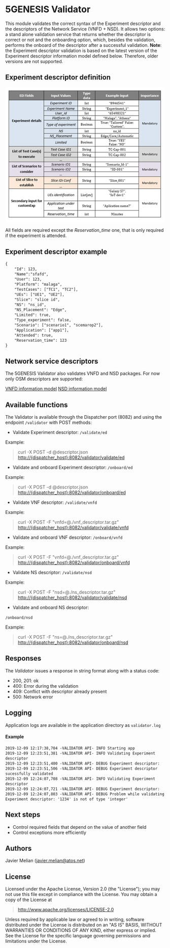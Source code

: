 # 5GENESIS Validator

This module validates the correct syntax of the Experiment descriptor and the descriptors of the Network Service (VNFD + NSD). It allows two options: a stand alone validation service that returns whether the descriptor is correct or not and the onboarding option, which, besides the validation, performs the onboard of the descriptor after a successful validation.
**Note**: the Experiment descriptor validation is based on the latest version of the Experiment descriptor information model defined below. Therefore, older versions are not supported.

## Experiment descriptor definition

![Experiment descriptor](./images/ED.png)

All fields are required except the *Reservation_time* one, that is only required if the experiment is attended.

## Experiment descriptor example

    {
        "Id": 123,
        "Name":"sfafd",
        "User": 123,
        "Platform": "malaga",
        "TestCases": ["TC1", "TC2"], 
        "UEs": ["UE1", "UE2"], 
        "Slice": "slice id", 
        "NS": "ns_id",
        "NS_Placement": "Edge",
        "Limited": true,
        "Type_experiment": false,
        "Scenario": ["scenario1", "scemarop2"], 
        "Application": ["app1"],
        "Attended": true, 
        "Reservation_time": 123 
    }    

## Network service descriptors

The 5GENESIS Validator also validates VNFD and NSD packages.
For now only OSM descriptors are supported:

[VNFD information model](http://osm-download.etsi.org/ftp/osm-doc/vnfd.html "VNFD IM")
[NSD information model](http://osm-download.etsi.org/ftp/osm-doc/nsd.html "NSD IM")

## Available functions

The Validator is available through the Dispatcher port (8082) and using the endpoint `/validator` with POST methods:

- Validate Experiment descriptor:
`/validate/ed`

Example:
> curl -X POST -d @descriptor.json <http://{dispatcher_host}:8082/validator/validate/ed>

- Validate and onboard Experiment descriptor:
`/onboard/ed`

Example:
> curl -X POST -d @descriptor.json <http://{dispatcher_host}:8082/validator/onboard/ed>

- Validate VNF descriptor:
`/validate/vnfd`

Example:
> curl -X POST -F "vnfd=@./vnf_descriptor.tar.gz" <http://{dispatcher_host}:8082/validator/validate/vnfd>

- Validate and onboard VNF descriptor:
`/onboard/vnfd`

Example:
> curl -X POST -F "vnfd=@./vnf_descriptor.tar.gz" <http://{dispatcher_host}:8082/validator/onboard/vnfd>

- Validate NS descriptor:
`/validate/nsd`

Example:
> curl -X POST -F "nsd=@./ns_descriptor.tar.gz" <http://{dispatcher_host}:8082/validator/validate/nsd>

- Validate and onboard NS descriptor:

`/onboard/nsd`

Example:
> curl -X POST -F "ns=@./ns_descriptor.tar.gz" <http://{dispatcher_host}:8082/validator/onboard/nsd>

## Responses

The *Validator* issues a response in string format along with a status code:

- 200, 201: ok
- 400: Error during the validation
- 409: Conflict with descriptor already present
- 500: Network error

## Logging

Application logs are available in the application directory as `validator.log`

#### Example

    2019-12-09 12:17:38,704 -VALIDATOR API- INFO Starting app
    2019-12-09 12:23:51,381 -VALIDATOR API- INFO Validating Experiment descriptor
    2019-12-09 12:23:51,400 -VALIDATOR API- DEBUG Experiment descriptor:
    2019-12-09 12:23:51,506 -VALIDATOR API- DEBUG Experiment descriptor sucessfully validated
    2019-12-09 12:24:07,708 -VALIDATOR API- INFO Validating Experiment descriptor
    2019-12-09 12:24:07,721 -VALIDATOR API- DEBUG Experiment descriptor:
    2019-12-09 12:24:07,803 -VALIDATOR API- DEBUG Problem while validating Experiment descriptor: '1234' is not of type 'integer'

## Next steps

- Control required fields that depend on the value of another field
- Control exceptions more efficiently

## Authors

Javier Melian (javier.melian@atos.net)

## License

Licensed under the Apache License, Version 2.0 (the "License");
you may not use this file except in compliance with the License.
You may obtain a copy of the License at

   > <http://www.apache.org/licenses/LICENSE-2.0>

Unless required by applicable law or agreed to in writing, software
distributed under the License is distributed on an "AS IS" BASIS,
WITHOUT WARRANTIES OR CONDITIONS OF ANY KIND, either express or implied.
See the License for the specific language governing permissions and
limitations under the License.

